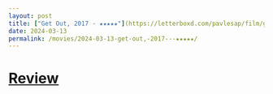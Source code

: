 ```yaml
---
layout: post
title: ["Get Out, 2017 - ★★★★★"](https://letterboxd.com/pavlesap/film/get-out-2017/) #"Get Out, 2017 - ★★★★★"
date: 2024-03-13
permalink: /movies/2024-03-13-get-out,-2017---★★★★★/
---
```


# [Review](https://letterboxd.com/pavlesap/film/get-out-2017/)

